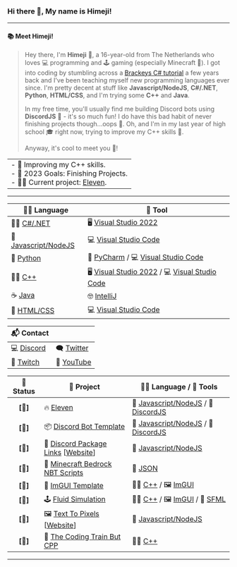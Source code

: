 <!-- ![banner](img/banner.png) -->
### Hi there 👋, My name is Himeji!

---
#### 📚 **Meet Himeji!**
> Hey there, I'm **Himeji** 👋, a 16-year-old from The Netherlands who loves 💻 programming and 🕹️ gaming (especially Minecraft 🌱). I got into coding by stumbling across a [Brackeys C# tutorial](https://www.youtube.com/watch?v=jGD0vn-QIkg&ab_channel=Brackeys) a few years back and I've been teaching myself new programming languages ever since. I'm pretty decent at stuff like **Javascript/NodeJS**, **C#/.NET**, **Python**, **HTML/CSS**, and I'm trying some **C++** and **Java**.
> 
> In my free time, you'll usually find me building Discord bots using **DiscordJS** 🤖 - it's so much fun! I do have this bad habit of never finishing projects though...oops 🤔. Oh, and I'm in my last year of high school 🎓 right now, trying to improve my C++ skills 🚀.
> 
> Anyway, it's cool to meet you 🤝!

<table><tr><td>
- 🌱 Improving my C++ skills.</br>
- 🥅 2023 Goals: Finishing Projects.</br>
- 🐱‍💻 Current project: <a href="https://github.com/HimejiDev/Eleven">Eleven</a>.</br>
</td></tr></table>

---

| 👨‍💻 Language | 🧰 Tool |
| --- | ---- |
| 🐱‍👤 [C#/.NET](https://dotnet.microsoft.com/en-us/) | 🖥️ [Visual Studio 2022](https://visualstudio.microsoft.com/vs/) |
| 💬 [Javascript/NodeJS](https://nodejs.org/en) | 💻 [Visual Studio Code](https://code.visualstudio.com) |
| 🐍 [Python](https://www.python.org/) | 🐍 [PyCharm](https://www.jetbrains.com/pycharm/) /  💻 [Visual Studio Code](https://code.visualstudio.com)  |
| 🐱‍👤 [C++](https://gcc.gnu.org/) | 🖥️ [Visual Studio 2022](https://visualstudio.microsoft.com/vs/) /  💻 [Visual Studio Code](https://code.visualstudio.com)  |
| ☕ [Java](https://dotnet.microsoft.com/en-us/) | 🤓 [IntelliJ](https://www.jetbrains.com/idea/download/?fromIDE=#section=windows) |
| 🎨 [HTML/CSS](https://www.w3schools.com/) | 💻 [Visual Studio Code](https://code.visualstudio.com) |

| 📬 Contact |  |
| --- | ---- |
 | 💻 [Discord](https://www.discord.com/users/616956504234262539) | 🗨️ [Twitter](https://twitter.com/himejimc) |
|  🔴 [Twitch](https://twitch.tv/himejimc) | 🎥 [YouTube](https://youtube.com/@himeji.) | 

<!-- | 🌐 [Website](https://example.com) -->
<!-- | 📧 E-Mail (himejidev@proton.me) -->

| 🚧 Status | 💼 Project | 👨‍💻 Language / 🧰 Tools |
| :---: | ---- | ---- |
| **[🚧]** | 🔥 [Eleven](https://github.com/HimejiDev/Eleven) | 💬 [Javascript/NodeJS](https://nodejs.org/en) / 🤖 [DiscordJS](https://discord.js.org/#/) |
| **[🌟]** | 📦 [Discord Bot Template](https://github.com/HimejiDev/Eleven) | 💬 [Javascript/NodeJS](https://nodejs.org/en) / 🤖 [DiscordJS](https://discord.js.org/#/) |
| **[🌟]** | 🔗 [Discord Package Links](https://github.com/HimejiDev/Eleven) [[Website](https://himejidev.github.io/DiscordPackageLinks/)] | 💬 [Javascript/NodeJS](https://nodejs.org/en) |
| **[🌟]** | 💾 [Minecraft Bedrock NBT Scripts](https://github.com/HimejiDev/minecraft-nbt) | 💾 [JSON]() |
| **[🌟]** | 🎨 [ImGUI Template](https://github.com/HimejiDev/ImGui-Template) | 🐱‍👤 [C++](https://gcc.gnu.org/) / 🖼️ [ImGUI](https://github.com/ocornut/imgui) |
| **[🌟]** | 🕹️ [Fluid Simulation](https://github.com/Steve987321/CooleSimulatie) | 🐱‍👤 [C++](https://gcc.gnu.org/) / 🖼️ [ImGUI](https://github.com/ocornut/imgui) / 🎨 [SFML](https://github.com/SFML/SFML) |
| **[🚧]** | 🖼️ [Text To Pixels](https://github.com/HimejiDev/text-to-pixels) [[Website](https://himejidev.github.io/text-to-pixels/)] | 💬 [Javascript/NodeJS](https://nodejs.org/en) |
| **[🚧]** | 🚂 [The Coding Train But CPP](https://github.com/HimejiDev/TheCodingTrainButCPP) | 🐱‍👤 [C++](https://gcc.gnu.org/) |


---
<!-- 
[![Github Stats](https://github-readme-stats.vercel.app/api?username=himejidev)](https://github.com/anuraghazra/github-readme-stats)

---
[![buy_me_a_coffee](img/buymeacoffee.png)](https://www.buymeacoffee.com/himeji) -->